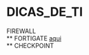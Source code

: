 # DICAS_DE_TI

FIREWALL  
** FORTIGATE [aqui](https://github.com/piresand/DICAS_DE_TI/tree/main/FIREWALL/FORTIGATE)    
** CHECKPOINT 